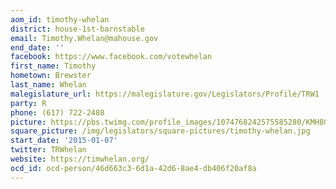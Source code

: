 ```yaml
---
aom_id: timothy-whelan
district: house-1st-barnstable
email: Timothy.Whelan@mahouse.gov
end_date: ''
facebook: https://www.facebook.com/votewhelan
first_name: Timothy
hometown: Brewster
last_name: Whelan
malegislature_url: https://malegislature.gov/Legislators/Profile/TRW1
party: R
phone: (617) 722-2488
picture: https://pbs.twimg.com/profile_images/1074768242575585280/KMH8Gm8a_400x400.jpg
square_picture: /img/legislators/square-pictures/timothy-whelan.jpg
start_date: '2015-01-07'
twitter: TRWhelan
website: https://timwhelan.org/
ocd_id: ocd-person/46d663c3-6d1a-42d6-8ae4-db406f20af8a
---
```

